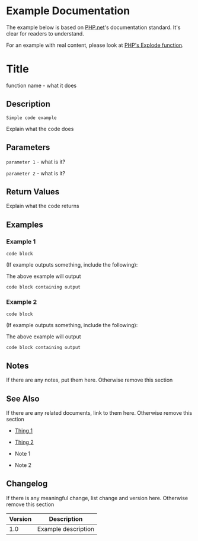 # Example Documentation

The example below is based on [PHP.net](https://www.php.net/explode)'s documentation standard. It's clear for readers to understand.

For an example with real content, please look at [PHP's Explode function](https://www.php.net/explode).

# Title

function name - what it does

## Description

```
Simple code example
```

Explain what the code does

## Parameters

```parameter 1``` - what is it?

```parameter 2``` - what is it?

## Return Values

Explain what the code returns

## Examples

### Example 1

```
code block
```

(If example outputs something, include the following):

The above example will output

```
code block containing output
```

### Example 2

```
code block
```

(If example outputs something, include the following):

The above example will output

```
code block containing output
```

## Notes

If there are any notes, put them here. Otherwise remove this section

## See Also

If there are any related documents, link to them here. Otherwise remove this section

* [Thing 1](foo.md)
* [Thing 2](bar.md)

* Note 1
* Note 2

## Changelog

If there is any meaningful change, list change and version here. Otherwise remove this section

| Version 	| Description 			|
| ---		| ---					|
| 1.0		| Example description 	|
